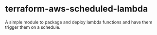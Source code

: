 # terraform-aws-scheduled-lambda
A simple module to package and deploy lambda functions and have them trigger them on a schedule.
